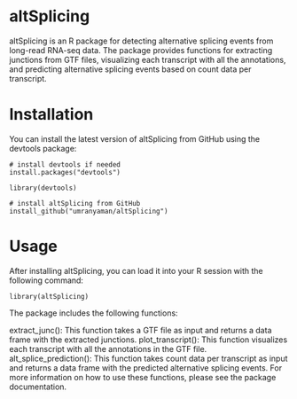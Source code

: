 # altSplicing

altSplicing is an R package for detecting alternative splicing events from long-read RNA-seq data. The package provides functions for extracting junctions from GTF files, visualizing each transcript with all the annotations, and predicting alternative splicing events based on count data per transcript.

# Installation

You can install the latest version of altSplicing from GitHub using the devtools package:

```
# install devtools if needed
install.packages("devtools")

library(devtools)

# install altSplicing from GitHub
install_github("umranyaman/altSplicing")
```

# Usage

After installing altSplicing, you can load it into your R session with the following command:

```
library(altSplicing)
```

The package includes the following functions:

extract_junc(): This function takes a GTF file as input and returns a data frame with the extracted junctions.
plot_transcript(): This function visualizes each transcript with all the annotations in the GTF file.
alt_splice_prediction(): This function takes count data per transcript as input and returns a data frame with the predicted alternative splicing events.
For more information on how to use these functions, please see the package documentation.

